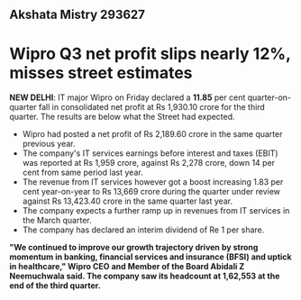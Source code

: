 ## Akshata Mistry 293627 

# Wipro Q3 net profit slips nearly 12%, misses street estimates
**NEW DELHI**: IT major Wipro on Friday declared a **11.85** per cent quarter-on-quarter fall in consolidated net profit at Rs 1,930.10 crore for the third quarter. The results are below what the Street had expected.
* Wipro had posted a net profit of Rs 2,189.60 crore in the same quarter previous year.
* The company's IT services earnings before interest and taxes (EBIT) was reported at Rs 1,959 crore, against Rs 2,278 crore, down 14 per cent from same period last year. 
* The revenue from IT services however got a boost increasing 1.83 per cent year-on-year to Rs 13,669 crore during the quarter under review against Rs 13,423.40 crore in the same quarter last year.
* The company expects a further ramp up in revenues from IT services in the March quarter.
* The company has declared an interim dividend of Re 1 per share.

**"We continued to improve our growth trajectory driven by strong momentum in banking, financial services and insurance (BFSI) and uptick in healthcare," Wipro CEO and Member of the Board Abidali Z Neemuchwala said.
The company saw its headcount at 1,62,553 at the end of the third quarter.**

